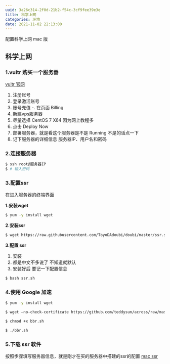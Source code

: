 ```yaml
---
uuid: 3a26c314-2f0d-21b2-f54c-3cf9fee39e3e
title: 科学上网
categories: 环境
date: 2021-11-02 22:13:00
---
```

配置科学上网 mac 版

## 科学上网

### 1.vultr 购买一个服务器

[vultr 官网](https://www.vultr.com/)

1. 注册账号
2. 登录激活账号
3. 账号充值
    -. 在页面 Billing 
4. 新建vps服务器
5. 尽量选择 CentOS 7 X64 因为网上教程多
6. 点击 Deploy Now
7. 部署服务器，就是看这个服务器是不是 Running 不是的话点一下
8. 记下服务器的详细信息 服务器IP、用户名和密码

### 2.连接服务器

``` bash
$ ssh root@服务器IP
$ # 输入密码
```

### 3.配置ssr

在进入服务器的终端界面

**1.安装wget**

```bash
$ yum -y install wget
```

**2.安装ssr**

```bash
$ wget https://raw.githubusercontent.com/ToyoDAdoubi/doubi/master/ssr.sh && chmod x ssr.sh && bash ssr.sh
``` 
**3.配置 ssr** 

1. 安装
2. 都是中文不多说了 不知道就默认
3. 安装好后 要记一下配置信息

```bash
$ bash ssr.sh
```

### 4.使用 Google 加速

```bash
$ yum -y install wget

$ wget –no-check-certificate https://github.com/teddysun/across/raw/master/bbr.sh

$ chmod +x bbr.sh

$ ./bbr.sh
``` 

### 5.下载 ssr 软件

按照步骤填写服务器信息，就是刚才在买的服务器中搭建的ssr的配置
[mac ssr](https://github.com/shadowsocksr-backup/ShadowsocksX-NG/releases)

